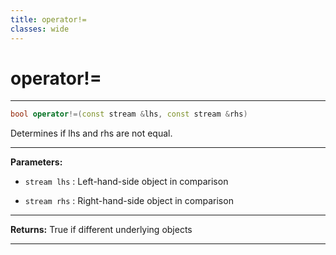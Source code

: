 ```yaml
---
title: operator!=
classes: wide
---
```

# operator!=

---

```cpp
bool operator!=(const stream &lhs, const stream &rhs)
```


Determines if lhs and rhs are not equal. 


---
**Parameters:**

 - `stream lhs`
: Left-hand-side object in comparison 

 - `stream rhs`
: Right-hand-side object in comparison 


---
**Returns:** True if different underlying objects 

---
